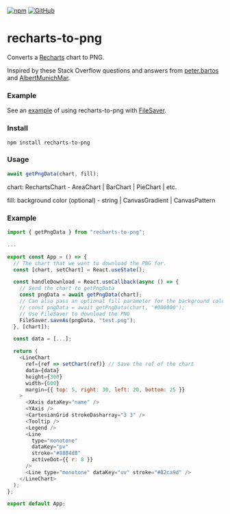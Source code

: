 [![npm](https://img.shields.io/npm/v/recharts-to-png)](https://www.npmjs.com/package/recharts-to-png)
[![GitHub](https://img.shields.io/github/license/brammitch/recharts-to-png)](LICENSE)

# recharts-to-png

Converts a [Recharts](<[https://github.com/recharts/recharts](https://github.com/recharts/recharts)>) chart to PNG.

Inspired by these Stack Overflow questions and answers from [peter.bartos](https://stackoverflow.com/questions/45086005/recharts-component-to-png/56223127?noredirect=1#comment100914961_56223127) and [AlbertMunichMar](https://stackoverflow.com/questions/57206626/download-chart-as-png-format-in-react-without-overwriting-the-dom).

### Example

See an [example](https://csb-dyy8q.netlify.app/) of using recharts-to-png with [FileSaver](https://www.npmjs.com/package/file-saver).

### Install

```
npm install recharts-to-png
```

### Usage

```javascript
await getPngData(chart, fill);
```

chart: RechartsChart - AreaChart | BarChart | PieChart | etc.

fill: background color (optional) - string | CanvasGradient | CanvasPattern

### Example

```javascript
import { getPngData } from "recharts-to-png";

...

export const App = () => {
  // The chart that we want to download the PNG for.
  const [chart, setChart] = React.useState();

  const handleDownload = React.useCallback(async () => {
    // Send the chart to getPngData
    const pngData = await getPngData(chart);
    // Can also pass an optional fill parameter for the background color
    // const pngData = await getPngData(chart, '#000000');
    // Use FileSaver to download the PNG
    FileSaver.saveAs(pngData, "test.png");
  }, [chart]);

  const data = [...];

  return (
    <LineChart
      ref={ref => setChart(ref)} // Save the ref of the chart
      data={data}
      height={300}
      width={600}
      margin={{ top: 5, right: 30, left: 20, bottom: 25 }}
    >
      <XAxis dataKey="name" />
      <YAxis />
      <CartesianGrid strokeDasharray="3 3" />
      <Tooltip />
      <Legend />
      <Line
        type="monotone"
        dataKey="pv"
        stroke="#8884d8"
        activeDot={{ r: 8 }}
      />
      <Line type="monotone" dataKey="uv" stroke="#82ca9d" />
    </LineChart>
  );
};

export default App;
```
